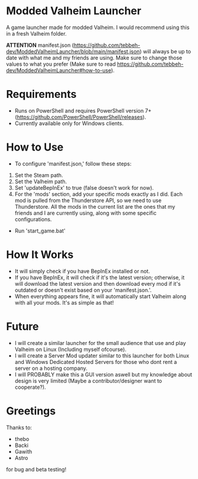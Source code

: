 # Modded Valheim Launcher
A game launcher made for modded Valheim. I would recommend using this in a fresh Valheim folder.

**ATTENTION**
manifest.json (https://github.com/tebbeh-dev/ModdedValheimLauncher/blob/main/manifest.json) will always be up to date with what me and my friends are using. Make sure to change those values to what you prefer (Make sure to read https://github.com/tebbeh-dev/ModdedValheimLauncher#how-to-use).

# Requirements
- Runs on PowerShell and requires PowerShell version 7+ (https://github.com/PowerShell/PowerShell/releases).
- Currently available only for Windows clients.

# How to Use
- To configure 'manifest.json,' follow these steps:

1. Set the Steam path.
2. Set the Valheim path.
3. Set 'updateBepInEx' to true (false doesn't work for now).
4. For the 'mods' section, add your specific mods exactly as I did. Each mod is pulled from the Thunderstore API, so we need to use Thunderstore. All the mods in the current list are the ones that my friends and I are currently using, along with some specific configurations.

- Run 'start_game.bat'

# How It Works
- It will simply check if you have BepInEx installed or not.
- If you have BepInEx, it will check if it's the latest version; otherwise, it will download the latest version and then download every mod if it's outdated or doesn't exist based on your 'manifest.json.'.
- When everything appears fine, it will automatically start Valheim along with all your mods. It's as simple as that!

# Future
- I will create a similar launcher for the small audience that use and play Valheim on Linux (Including myself ofcourse).
- I will create a Server Mod updater similar to this launcher for both Linux and Windows Dedicated Hosted Servers for those who dont rent a server on a hosting company.
- I will PROBABLY make this a GUI version aswell but my knowledge about design is very limited (Maybe a contributor/designer want to cooperate?).

# Greetings
Thanks to:
- thebo
- Backi
- Gawith
- Astro

for bug and beta testing!